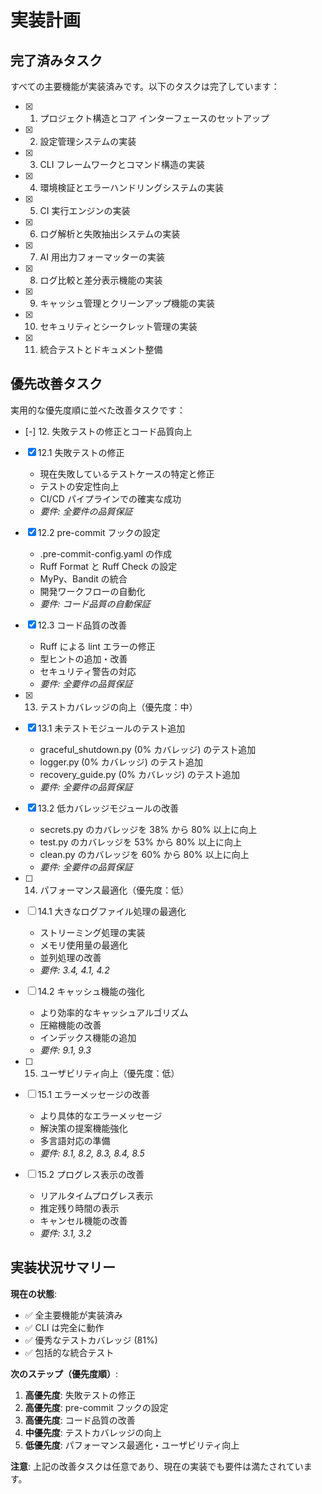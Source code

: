 # 実装計画

## 完了済みタスク

すべての主要機能が実装済みです。以下のタスクは完了しています：

- [x] 1. プロジェクト構造とコア インターフェースのセットアップ

- [x] 2. 設定管理システムの実装
- [x] 3. CLI フレームワークとコマンド構造の実装
- [x] 4. 環境検証とエラーハンドリングシステムの実装
- [x] 5. CI 実行エンジンの実装
- [x] 6. ログ解析と失敗抽出システムの実装
- [x] 7. AI 用出力フォーマッターの実装
- [x] 8. ログ比較と差分表示機能の実装
- [x] 9. キャッシュ管理とクリーンアップ機能の実装
- [x] 10. セキュリティとシークレット管理の実装
- [x] 11. 統合テストとドキュメント整備

## 優先改善タスク

実用的な優先度順に並べた改善タスクです：

- [-] 12. 失敗テストの修正とコード品質向上

- [x] 12.1 失敗テストの修正

  - 現在失敗しているテストケースの特定と修正
  - テストの安定性向上
  - CI/CD パイプラインでの確実な成功
  - _要件: 全要件の品質保証_

- [x] 12.2 pre-commit フックの設定

  - .pre-commit-config.yaml の作成
  - Ruff Format と Ruff Check の設定
  - MyPy、Bandit の統合
  - 開発ワークフローの自動化
  - _要件: コード品質の自動保証_

- [x] 12.3 コード品質の改善

  - Ruff による lint エラーの修正
  - 型ヒントの追加・改善
  - セキュリティ警告の対応
  - _要件: 全要件の品質保証_

- [x] 13. テストカバレッジの向上（優先度：中）

- [x] 13.1 未テストモジュールのテスト追加

  - graceful_shutdown.py (0% カバレッジ) のテスト追加
  - logger.py (0% カバレッジ) のテスト追加
  - recovery_guide.py (0% カバレッジ) のテスト追加
  - _要件: 全要件の品質保証_

- [x] 13.2 低カバレッジモジュールの改善

  - secrets.py のカバレッジを 38% から 80% 以上に向上
  - test.py のカバレッジを 53% から 80% 以上に向上
  - clean.py のカバレッジを 60% から 80% 以上に向上
  - _要件: 全要件の品質保証_

- [ ] 14. パフォーマンス最適化（優先度：低）

- [ ] 14.1 大きなログファイル処理の最適化

  - ストリーミング処理の実装
  - メモリ使用量の最適化
  - 並列処理の改善
  - _要件: 3.4, 4.1, 4.2_

- [ ] 14.2 キャッシュ機能の強化

  - より効率的なキャッシュアルゴリズム
  - 圧縮機能の改善
  - インデックス機能の追加
  - _要件: 9.1, 9.3_

- [ ] 15. ユーザビリティ向上（優先度：低）

- [ ] 15.1 エラーメッセージの改善

  - より具体的なエラーメッセージ
  - 解決策の提案機能強化
  - 多言語対応の準備
  - _要件: 8.1, 8.2, 8.3, 8.4, 8.5_

- [ ] 15.2 プログレス表示の改善

  - リアルタイムプログレス表示
  - 推定残り時間の表示
  - キャンセル機能の改善
  - _要件: 3.1, 3.2_

## 実装状況サマリー

**現在の状態**:

- ✅ 全主要機能が実装済み
- ✅ CLI は完全に動作
- ✅ 優秀なテストカバレッジ (81%)
- ✅ 包括的な統合テスト

**次のステップ（優先度順）**:

1. **高優先度**: 失敗テストの修正
2. **高優先度**: pre-commit フックの設定
3. **高優先度**: コード品質の改善
4. **中優先度**: テストカバレッジの向上
5. **低優先度**: パフォーマンス最適化・ユーザビリティ向上

**注意**: 上記の改善タスクは任意であり、現在の実装でも要件は満たされています。

